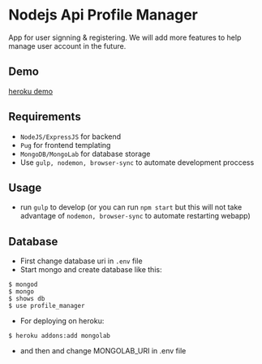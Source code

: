 # Nodejs Api Profile Manager
App for user signning & registering. We will add more features to help manage user account in the future.

## Demo 
[heroku demo](http://nodejs-api-profile-manager.herokuapp.com)

## Requirements
- `NodeJS/ExpressJS` for backend
- `Pug` for frontend templating
- `MongoDB/MongoLab` for database storage
- Use `gulp, nodemon, browser-sync` to automate development proccess

## Usage
- run `gulp` to develop (or you can run `npm start` but this will not take advantage of `nodemon, browser-sync` to automate restarting webapp)

## Database
- First change database uri in `.env` file
- Start mongo and create database like this:
```shell
$ mongod
$ mongo
$ shows db
$ use profile_manager
```
- For deploying on heroku:
```shell
$ heroku addons:add mongolab
```
- and then and change MONGOLAB_URI in .env file
